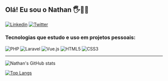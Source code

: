 ## Olá! Eu sou o Nathan 🖐️👨‍💻

[![Linkedin](https://img.shields.io/badge/LinkedIn-0077B5?style=for-the-badge&logo=linkedin&logoColor=white)](https://linkedin.com/in/nathan-cerqueira27)
[![Twitter](https://img.shields.io/badge/Twitter-1DA1F2?style=for-the-badge&logo=twitter&logoColor=white)](https://twitter.com/NathanCerqueir7)

### Tecnologias que estudo e uso em projetos pessoais:

<div style="display:inline_block">
  <img align="center" alt="PHP" src="https://img.shields.io/badge/PHP-777BB4?style=for-the-badge&logo=php&logoColor=white"/>
  <img align="center" alt="Laravel" src="https://img.shields.io/badge/Laravel-FF2D20?style=for-the-badge&logo=laravel&logoColor=white"/>
  <img align="center" alt="Vue.js" src="https://img.shields.io/badge/Vue.js-35495E?style=for-the-badge&logo=vue.js&logoColor=4FC08D"/>
  <img align="center" alt="HTML5" src="https://img.shields.io/badge/HTML5-E34F26?style=for-the-badge&logo=html5&logoColor=white"/>
  <img align="center" alt="CSS3" src="https://img.shields.io/badge/CSS3-1572B6?style=for-the-badge&logo=css3&logoColor=white"/>
</div>

<hr/>

![Nathan's GitHub stats](https://github-readme-stats.vercel.app/api?username=NathanCerqueira&show_icons=true&theme=radical)

[![Top Langs](https://github-readme-stats.vercel.app/api/top-langs/?username=NathanCerqueira)](https://github.com/NathanCerqueira)




